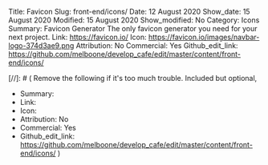 Title: Favicon
Slug: front-end/icons/
Date: 12 August 2020
Show_date: 15 August 2020
Modified: 15 August 2020
Show_modified: No
Category: Icons
Summary: Favicon Generator The only favicon generator you need for your next project.
Link: https://favicon.io/
Icon: https://favicon.io/images/navbar-logo-374d3ae9.png
Attribution: No
Commercial: Yes
Github_edit_link: https://github.com/melboone/develop_cafe/edit/master/content/front-end/icons/

[//]: # (
Remove the following if it's too much trouble. Included but optional,
* Summary:
* Link:
* Icon:
* Attribution: No
* Commercial: Yes
* Github_edit_link: https://github.com/melboone/develop_cafe/edit/master/content/front-end/icons/
)